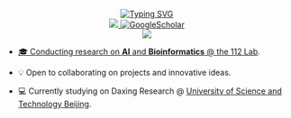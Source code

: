 <p align="center">
<a href="https://github.com/DBinary">
    <img src="https://readme-typing-svg.demolab.com?font=Georgia&size=18&duration=2000&pause=100&multiline=true&width=500&height=80&lines=Lei+Hu;Second+year+Ph.D.+Student+%7C+Westlake+University;Multi+Omics+%7C+AI+For+Life+Sciences" alt="Typing SVG" />
</a>
<br/>


<a href="mailto:hulei@westlake.edu.cn">
    <img src="https://img.shields.io/badge/-Email-red?style=flat-square&logo=gmail&logoColor=white">
</a>
<a href='[https://scholar.google.com/citations?user=vBx2W4wAAAAJ&hl=en&oi=ao](https://scholar.google.com/citations?hl=zh-CN&user=AmbiOvQAAAAJ)' target="_blank"> 
    <img alt='GoogleScholar' src='https://img.shields.io/badge/Scholar-100000?style=flat&logo=GoogleScholar&logoColor=white&&color=0181FF'>
</a>
    


<br/> 

<a href="https://github.com/DBinary">
    <img src="https://github-stats-alpha.vercel.app/api?username=DBinary&cc=22272e&tc=37BCF6&ic=fff&bc=0000">

* 🎓 Conducting research on **AI** and **Bioinformatics** @ [the 112 Lab](https://112lab.asia/).

* 💡 Open to collaborating on projects and innovative ideas. 

* 💻 Currently studying on Daxing Research @ [University of Science and Technology Beijing](https://en.ustb.edu.cn/).

